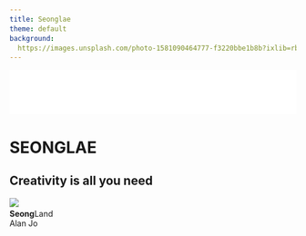 ```yaml
---
title: Seonglae
theme: default
background:
  https://images.unsplash.com/photo-1581090464777-f3220bbe1b8b?ixlib=rb-1.2.1&q=85&fm=jpg&crop=entropy&cs=srgb&w=1200
---
```





<img src="https://github.com/seonglae/seonglae/blob/main/seongland.gif?raw=true" class="w-200 mx-auto"/>


<div class="grid w-80 mx-auto mt-6 mb-5" style="font-weight: bold">
<h1 class="leading-10!">SEONGLAE</h1>
</div>
<div class="grid w-100 mx-auto text-center">
<h2 >Creativity is all you need</h2>
</div>


<div class="abs-bl mx-14 my-12 flex">
  <img src="/round.png" class="h-8">
  <div class="ml-3 flex flex-col text-left">
    <div><b>Seong</b>Land</div>
    <div class="text-sm opacity-50">Alan Jo</div>
  </div>
</div>
